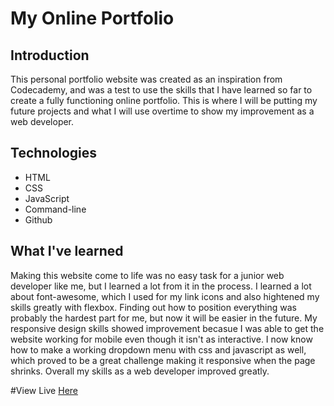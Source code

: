 # My Online Portfolio

## Introduction 

This personal portfolio website was created as an inspiration from Codecademy, and was a test to use the skills that I have learned so far to create a fully functioning online portfolio. This is where I will be putting my future projects and what I will use overtime to show my improvement as a web developer.

## Technologies

* HTML
* CSS
* JavaScript
* Command-line
* Github

## What I've learned

Making this website come to life was no easy task for a junior web developer like me, but I learned a lot from it in the process. I learned a lot about font-awesome, which I used for my link icons and also hightened my skills greatly with flexbox. Finding out how to position everything was probably the hardest part for me, but now it will be easier in the future. My responsive design skills showed improvement becasue I was able to get the website working for mobile even though it isn't as interactive. I now know how to make a working dropdown menu with css and javascript as well, which proved to be a great challenge making it responsive when the page shrinks. Overall my skills as a web developer improved greatly.

#View Live
[Here](https://mmartin1013.github.io/Personal-Portfolio/)
